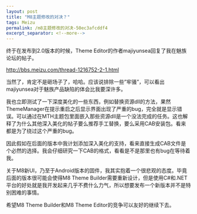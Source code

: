 ```yaml
---
layout: post
title: "M8主题修改的对决？"
tags: Meizu
permalink: /m8主题修改的对决-50ec3afcddf4
excerpt_separator: <!--more-->
---
```

终于在发布到2.0版本的时候，Theme Editor的作者majiyunsea回复了我在魅族论坛的帖子。

http://bbs.meizu.com/thread-1216752-2-1.html

当然了，肯定不是砸场子了，哈哈。应该说排除一些”牢骚”，可以看出majiyunsea对于魅族产品缺陷的体会比我要深许多。

我也立即测试了一下深度美化的一些东西，例如替换资源dll的方法，果然ThemeManager在提示重启之后显示界面出现了严重的bug，完全就是显示错误。可以通过在MTH主题包里面嵌入那些资源dll是一个没法完成的任务。这也解释了为什么其他深入美化的帖子要么推荐手工替换，要么采用CAB安装包。看来都是为了绕过这个严重的bug。

因此假如在后面的版本中我计划添加深入美化的支持，看来直接生成CAB文件是个必然的选择。我会仔细研究一下CAB的格式，看看是不是那里也有bug在等待着我。

关于M8新UI，乃至于Android版本的固件，我其实抱着一个很悲观的态度。毕竟后面的版本很可能会使得M8 Theme Builder需要重新设计，但是使用C#和.NET平台的好处就是我开发起来几乎不费什么力气，所以想要发布一个新版本并不是特别困难的事情。

希望M8 Theme Builder和M8 Theme Editor的竞争可以友好的继续下去。
<!--more-->